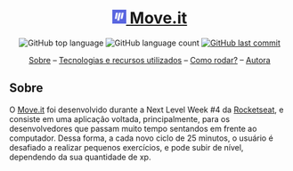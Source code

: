 <a href="https://my-move-it-app.vercel.app/" target="_blank">
  <h1 align="center">
    <img src="logo.png" alt="Move.it" width="25"/>
    Move.it
  </h1>
</a>

<p align="center">
  <img alt="GitHub top language" src="https://img.shields.io/github/languages/top/marianefelix/move.it.svg">

  <img alt="GitHub language count" src="https://img.shields.io/github/languages/count/marianefelix/move.it.svg">

  <a href="https://github.com/marianefelix/mariflix/commits/master">
    <img alt="GitHub last commit" src="https://img.shields.io/github/last-commit/marianefelix/move.it.svg">
  </a>
</p>

<p align="center">
  <a href="#sobre">Sobre</a> –
  <a href="#tecnologias-e-recursos-utilizados">Tecnologias e recursos utilizados</a> – 
  <a href="#como-rodar">Como rodar?</a> –
  <a href="#autora">Autora</a>
</p>

## Sobre
O [Move.it](https://my-move-it-app.vercel.app/) foi desenvolvido durante a Next Level Week #4 da [Rocketseat](https://rocketseat.com.br/), e consiste em uma aplicação voltada, principalmente, para os desenvolvedores que passam muito tempo sentandos em frente ao computador. Dessa forma, a cada novo ciclo de 25 minutos, o usuário é desafiado a realizar pequenos exercícios, e pode subir de nível, dependendo da sua quantidade de xp. 
